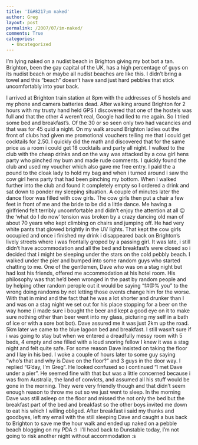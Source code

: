 ```yaml
---
title: 'I&#8217;m naked'
author: Greg
layout: post
permalink: /2007/07/im-naked/
comments: True
categories:
  - Uncategorized
---
```

I&#8217;m lying naked on a nudist beach in Brighton giving my bot bot a tan. Brighton, been the gay capital of the UK, has a high percentage of guys on its nudist beach or maybe all nudist beaches are like this. I didn&#8217;t bring a towel and this &#8220;beach&#8221; doesn&#8217;t have sand just hard pebbles that stick uncomfortably into your back.

I arrived at Brighton train station at 8pm with the addresses of 5 hostels and my phone and camera batteries dead. After walking around Brighton for 2 hours with my trusty hand held GPS I discovered that one of the hostels was full and that the other 4 weren&#8217;t real, Google had lied to me again. So I tried some bed and breakfast&#8217;s. Of the 30 or so seen only two had vacancies and that was for 45 quid a night. On my walk around Brighton ladies out the front of clubs had given me promotional vouchers telling me that i could get cocktails for 2.50. I quickly did the math and discovered that for the same price as a room i could get 18 cocktails and party all night. I walked to the club with the cheap drinks and on the way was attacked by a cow girl hens party who pinched my bum and made rude comments. I quickly found the club and used my voucher which also gave me free entry. I paid the a pound to the cloak lady to hold my bag and when i turned around i saw the cow girl hens party that had been pinching my bottom. When I walked further into the club and found it completely empty so I ordered a drink and sat down to ponder my sleeping situation. A couple of minutes later the dance floor was filled with cow girls. The cow girls then put a chair a few feet in front of me and the bride to be did a little dance. Me having a girlfriend felt terribly uncomfortable and didn&#8217;t enjoy the attention at all 😉 the &#8216;what do I do now&#8217; tension was broken by a crazy dancing old man of about 70 years who kept climbing on chairs and jumping off. He had very white pants that glowed brightly in the UV lights. That kept the cow girls occupied and once i finished my drink i disappeared back on Brighton&#8217;s lively streets where i was frontally groped by a passing girl. It was late, i still didn&#8217;t have accommodation and all the bed and breakfast&#8217;s were closed so i decided that i might be sleeping under the stars on the cold pebbly beach. I walked under the pier and bumped into some random guys who started chatting to me. One of the gentlemen, Dave who was on a stag night but had lost his friends, offered me accommodation at his hotel room. His philosophy was that he&#8217;d been wronged in the past by random people and by helping other random perople out it would be saying &#8220;f#@% you&#8221; to the wrong doing randoms by not letting those events change him for the worse. With that in mind and the fact that he was a lot shorter and drunker than I and was on a stag night we set out for his place stopping for a beer on the way home (i made sure i bought the beer and kept a good eye on it to make sure nothing other than beer went into my glass, picturing my self in a bath of ice or with a sore bot bot). Dave assured me it was just 2km up the road. 5km later we came to the blue lagoon bed and breakfast. I still wasn&#8217;t sure if i was going to stay but when we entered a dreadfully messy room with 5 beds, 4 empty and one filled with a loud snoring fellow I knew it was a stag night and felt quite safe. For some reason Dave insisted on taking the floor and I lay in his bed. I woke a couple of hours later to some guy saying &#8220;who&#8217;s that and why is Dave on the floor?&#8221; and 3 guys in the door way. I replied &#8220;G&#8217;day, I&#8217;m Greg&#8221;. He looked confused so i continued &#8220;I met Dave under a pier&#8221;. He seemed fine with that but was a little concerned because i was from Australia, the land of convicts, and assumed all his stuff would be gone in the morning. They were very friendly though and that didn&#8217;t seem enough reason to throw me out so we just went to sleep. In the morning Dave was still asleep on the floor and missed the not only the bed but the breakfast part of the bed and breakfast so the other boys invited me down to eat his which I willing obliged. After breakfast i said my thanks and goodbyes, left my email with the still sleeping Dave and caught a bus back to Brighton to save me the hour walk and ended up naked on a pebble beach blogging on my PDA <img src="http://gregology.net/wp-includes/images/smilies/simple-smile.png" alt=":)" class="wp-smiley" style="height: 1em; max-height: 1em;" /> I&#8217;ll head back to Dunstable today, I&#8217;m not going to risk another night without accommodation :s